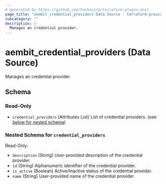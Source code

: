 ```yaml
---
# generated by https://github.com/hashicorp/terraform-plugin-docs
page_title: "aembit_credential_providers Data Source - terraform-provider-aembit"
subcategory: ""
description: |-
  Manages an credential provider.
---
```


# aembit_credential_providers (Data Source)

Manages an credential provider.



<!-- schema generated by tfplugindocs -->
## Schema

### Read-Only

- `credential_providers` (Attributes List) List of credential providers. (see [below for nested schema](#nestedatt--credential_providers))

<a id="nestedatt--credential_providers"></a>
### Nested Schema for `credential_providers`

Read-Only:

- `description` (String) User-provided description of the credential provider.
- `id` (String) Alphanumeric identifier of the credential provider.
- `is_active` (Boolean) Active/Inactive status of the credential provider.
- `name` (String) User-provided name of the credential provider.

